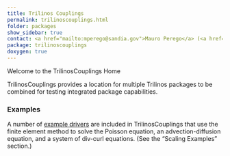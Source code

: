 ```yaml
---
title: Trilinos Couplings
permalink: trilinoscouplings.html
folder: packages
show_sidebar: true
contact: <a href="mailto:mperego@sandia.gov">Mauro Perego</a> (<a href="https://github.com/mperego">@mperego</a>), <a href="https://github.com/orgs/trilinos/teams/trilinoscouplings">@trilinoscouplings</a>
package: trilinoscouplings
doxygen: true
---
```


Welcome to the TrilinosCouplings Home

TrilinosCouplings provides a location for multiple Trilinos packages to be combined for testing integrated package capabilities.

### Examples

A number of [example drivers](docs//trilinoscouplings/index.html#trilinoscouplings_scaling_ex) are included in TrilinosCouplings that use the finite element method to solve the Poisson equation, an advection-diffusion equation, and a system of div-curl equations. (See the “Scaling Examples” section.)
